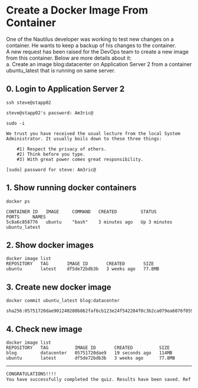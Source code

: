 # Create a Docker Image From Container
One of the Nautilus developer was working to test new changes on a container. He wants to keep a backup of his changes to the container.  
A new request has been raised for the DevOps team to create a new image from this container. Below are more details about it:  
a. Create an image blog:datacenter on Application Server 2 from a container ubuntu_latest that is running on same server.


## 0. Login to Application Server 2
`ssh steve@stapp02`  
```console
steve@stapp02's password: Am3ric@
```

`sudo -i`  
```console
We trust you have received the usual lecture from the local System
Administrator. It usually boils down to these three things:

    #1) Respect the privacy of others.
    #2) Think before you type.
    #3) With great power comes great responsibility.

[sudo] password for steve: Am3ric@
```


## 1. Show running docker containers
`docker ps`  
```console
CONTAINER ID   IMAGE     COMMAND   CREATED         STATUS         PORTS     NAMES
5c8a6c858776   ubuntu    "bash"    3 minutes ago   Up 3 minutes             ubuntu_latest
```


## 2. Show docker images
```console
docker image list
REPOSITORY   TAG       IMAGE ID       CREATED       SIZE
ubuntu       latest    df5de72bdb3b   3 weeks ago   77.8MB
```


## 3. Create new docker image
`docker commit ubuntu_latest blog:datacenter`  
```console
sha256:05751720dae901240280b862faf6cb123e24f542284f0c3b2ca079ea6076f059
```


## 4. Check new image
```console
docker image list
REPOSITORY   TAG          IMAGE ID       CREATED          SIZE
blog         datacenter   05751720dae9   19 seconds ago   114MB
ubuntu       latest       df5de72bdb3b   3 weeks ago      77.8MB
```


---

```bash
CONGRATULATIONS!!!!
You have successfully completed the quiz. Results have been saved. Ref ID:630524d30bb9e201e6454d6c
```
